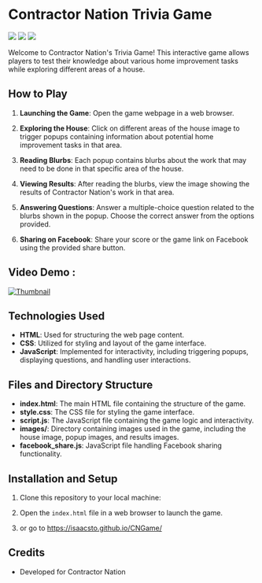 # Contractor Nation Trivia Game

<img src="	https://img.shields.io/badge/JavaScript-323330?style=for-the-badge&logo=javascript&logoColor=F7DF1E" /> <img src="https://img.shields.io/badge/JavaScript-323330?style=for-the-badge&logo=javascript&logoColor=F7DF1E" />
<img src="https://img.shields.io/badge/GitHub%20Pages-222222?style=for-the-badge&logo=GitHub%20Pages&logoColor=white"/>

Welcome to Contractor Nation's Trivia Game! This interactive game allows players to test their knowledge about various home improvement tasks while exploring different areas of a house.

## How to Play

1. **Launching the Game**: Open the game webpage in a web browser.

2. **Exploring the House**: Click on different areas of the house image to trigger popups containing information about potential home improvement tasks in that area.

3. **Reading Blurbs**: Each popup contains blurbs about the work that may need to be done in that specific area of the house.

4. **Viewing Results**: After reading the blurbs, view the image showing the results of Contractor Nation's work in that area.

5. **Answering Questions**: Answer a multiple-choice question related to the blurbs shown in the popup. Choose the correct answer from the options provided.

6. **Sharing on Facebook**: Share your score or the game link on Facebook using the provided share button.

## Video Demo : 

[![Thumbnail](/CNGame/assets/Screenshot%202024-04-02%20160828.png)](/CNGame/assets/Title.webm)




## Technologies Used

- **HTML**: Used for structuring the web page content.
- **CSS**: Utilized for styling and layout of the game interface.
- **JavaScript**: Implemented for interactivity, including triggering popups, displaying questions, and handling user interactions.

## Files and Directory Structure

- **index.html**: The main HTML file containing the structure of the game.
- **style.css**: The CSS file for styling the game interface.
- **script.js**: The JavaScript file containing the game logic and interactivity.
- **images/**: Directory containing images used in the game, including the house image, popup images, and results images.
- **facebook_share.js**: JavaScript file handling Facebook sharing functionality.

## Installation and Setup

1. Clone this repository to your local machine:


2. Open the `index.html` file in a web browser to launch the game.

3. or go to https://isaacsto.github.io/CNGame/

## Credits

- Developed for Contractor Nation

